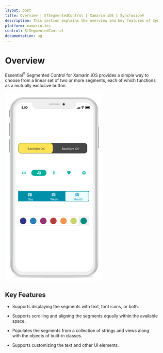 ```yaml
---
layout: post
title: Overview | SfSegmentedControl | Xamarin.iOS | Syncfusion®
description: This section explains the overview and key features of Syncfusion® Essential® Xamarin.iOS Segmented Control.
platform: xamarin.ios
control: SfSegmentedControl
documentation: ug
---
```


# Overview

Essential<sup>®</sup> Segmented Control for Xamarin.iOS provides a simple way to choose from a linear set of two or more segments, each of which functions as a mutually exclusive button.

![SegmentedControl overview in Xamarin.iOS](images/Overview/SegmentedControlOverview.png)

## Key Features

* Supports displaying the segments with text, font icons, or both.

* Supports scrolling and aligning the segments equally within the available space.

* Populates the segments from a collection of strings and views along with the objects of built-in classes.

* Supports customizing the text and other UI elements.
